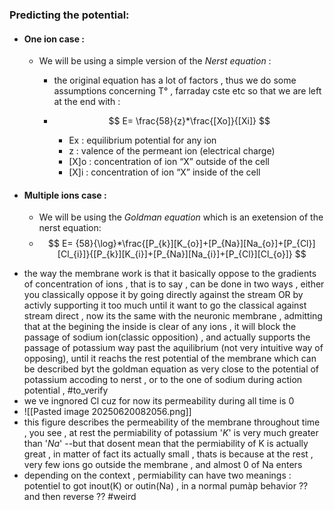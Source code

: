 ### Predicting the potential:
+ #### One ion case :
	- We will be using a simple version of the *Nerst equation* :
		- the original equation has a lot of factors , thus we do some assumptions concerning T° , farraday cste etc so that we are left at the end with : 
		- $$
	E= \frac{58}{z}*\frac{[Xo]}{[Xi]}
	$$
	
			+ Ex : equilibrium potential	for any ion	
			+ z : valence	of	the	permeant	ion	(electrical	charge)	
			+ [X]o : concentration	of	ion	“X”	outside	of	the	cell	
			+ [X]i : concentration	of	ion	“X”	inside	of	the	cell	
+ #### Multiple ions case :
	+ We will be using the *Goldman equation* which is an exetension of the nerst equation:
	- $$
	E= {58}{\log}*\frac{[P_{k}][K_{o}]+[P_{Na}][Na_{o}]+[P_{Cl}][Cl_{i}]}{[P_{k}][K_{i}]+[P_{Na}][Na_{i}]+[P_{Cl}][Cl_{o}]}
	$$
- the way the membrane work is that it basically oppose to the gradients of concentration of ions , that is to say , can be done in two ways , either you classically oppose it by going directly against the stream OR by activly supporting it too much until it want to go the classical against stream direct , now its the same with the neuronic membrane , admitting that at the begining the inside is clear of any ions , it will block the passage of sodium ion(classic opposition) , and actually supports the passage of potassium way past the aquilibrium (not very intuitive way of opposing), until it reachs the rest potential of the membrane which can be described byt the goldman equation as very close to the potential of potassium accoding to nerst , or to the one of sodium during action potential , #to_verify 
- we ve ingnored Cl cuz for now its permeability during all time is 0
- ![[Pasted image 20250620082056.png]]
- this figure describes the permeability of the membrane throughout time , you see , at rest the permiability of potassium '*K*' is very much greater than '*Na*' --but that dosent mean that the permiability of K is actually great , in matter of fact its actually small , thats is because at the rest , very few ions go outside the membrane , and almost 0 of Na enters
- depending on the context , permiability can have two meanings : potentiel to got inout(K) or outin(Na) , in a normal pumàp behavior ?? and then reverse ?? #weird 
